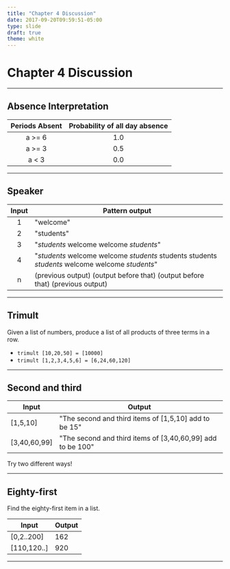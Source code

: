 ```yaml
---
title: "Chapter 4 Discussion"
date: 2017-09-20T09:59:51-05:00
type: slide
draft: true
theme: white
---
```


# Chapter 4 Discussion


---

## Absence Interpretation

| Periods Absent | Probability of all day absence |
|:--------------:|:------------------------------:|
|      a >= 6    |       1.0                      |
|      a >= 3    |       0.5                      |
|      a <  3    |       0.0                      |

---

## Speaker

| Input | Pattern output |
|:-----:|----------------|
|   1   |  "welcome"     |
|   2   |  "students"    |
|   3   | "_students_ welcome welcome _students_" |
|   4   | "_students_ welcome welcome _students_ students students _students_ welcome welcome _students_" |
|   n   | (previous output) (output before that) (output before that) (previous output) |

---

## Trimult

Given a list of numbers, produce a list of all products of three terms in a row.

* `trimult [10,20,50] = [10000]`
* `trimult [1,2,3,4,5,6] = [6,24,60,120]`

---

## Second and third

|Input|Output|
|-----|------|
| [1,5,10] | "The second and third items of [1,5,10] add to be 15" |
| [3,40,60,99] | "The second and third items of [3,40,60,99] add to be 100" |

 Try two different ways!

---

## Eighty-first

Find the eighty-first item in a list.

|Input|Output|
|-----|------|
| [0,2..200] | 162 |
|[110,120..]| 920 |

---


